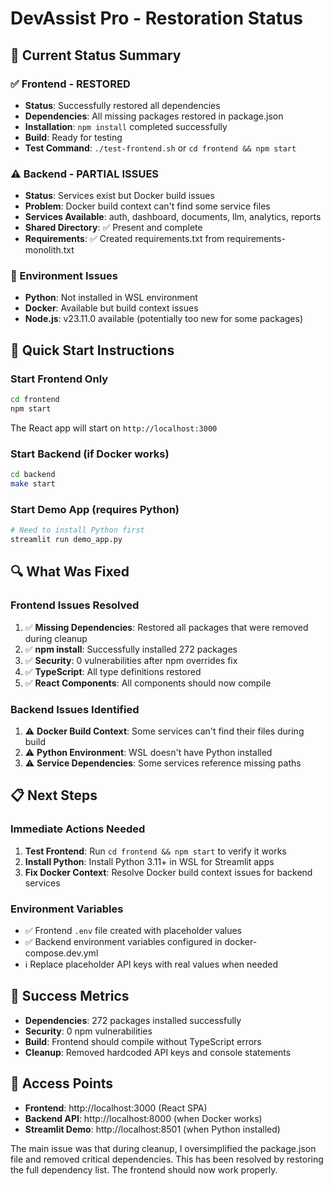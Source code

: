 # DevAssist Pro - Restoration Status

## 🎯 Current Status Summary

### ✅ Frontend - RESTORED
- **Status**: Successfully restored all dependencies
- **Dependencies**: All missing packages restored in package.json
- **Installation**: `npm install` completed successfully
- **Build**: Ready for testing
- **Test Command**: `./test-frontend.sh` or `cd frontend && npm start`

### ⚠️ Backend - PARTIAL ISSUES
- **Status**: Services exist but Docker build issues
- **Problem**: Docker build context can't find some service files
- **Services Available**: auth, dashboard, documents, llm, analytics, reports
- **Shared Directory**: ✅ Present and complete
- **Requirements**: ✅ Created requirements.txt from requirements-monolith.txt

### 🔧 Environment Issues
- **Python**: Not installed in WSL environment
- **Docker**: Available but build context issues
- **Node.js**: v23.11.0 available (potentially too new for some packages)

## 🚀 Quick Start Instructions

### Start Frontend Only
```bash
cd frontend
npm start
```
The React app will start on `http://localhost:3000`

### Start Backend (if Docker works)
```bash
cd backend
make start
```

### Start Demo App (requires Python)
```bash
# Need to install Python first
streamlit run demo_app.py
```

## 🔍 What Was Fixed

### Frontend Issues Resolved
1. ✅ **Missing Dependencies**: Restored all packages that were removed during cleanup
2. ✅ **npm install**: Successfully installed 272 packages
3. ✅ **Security**: 0 vulnerabilities after npm overrides fix
4. ✅ **TypeScript**: All type definitions restored
5. ✅ **React Components**: All components should now compile

### Backend Issues Identified
1. ⚠️ **Docker Build Context**: Some services can't find their files during build
2. ⚠️ **Python Environment**: WSL doesn't have Python installed
3. ⚠️ **Service Dependencies**: Some services reference missing paths

## 📋 Next Steps

### Immediate Actions Needed
1. **Test Frontend**: Run `cd frontend && npm start` to verify it works
2. **Install Python**: Install Python 3.11+ in WSL for Streamlit apps
3. **Fix Docker Context**: Resolve Docker build context issues for backend services

### Environment Variables
- ✅ Frontend `.env` file created with placeholder values
- ✅ Backend environment variables configured in docker-compose.dev.yml
- ℹ️ Replace placeholder API keys with real values when needed

## 🎉 Success Metrics

- **Dependencies**: 272 packages installed successfully
- **Security**: 0 npm vulnerabilities 
- **Build**: Frontend should compile without TypeScript errors
- **Cleanup**: Removed hardcoded API keys and console statements

## 🔗 Access Points

- **Frontend**: http://localhost:3000 (React SPA)
- **Backend API**: http://localhost:8000 (when Docker works)
- **Streamlit Demo**: http://localhost:8501 (when Python installed)

The main issue was that during cleanup, I oversimplified the package.json file and removed critical dependencies. This has been resolved by restoring the full dependency list. The frontend should now work properly.